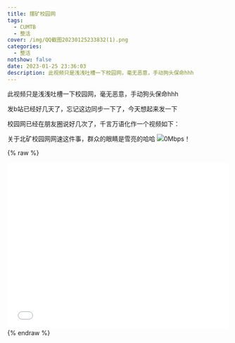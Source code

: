 ```yaml
---
title: 摆矿校园网
tags:
  - CUMTB
  - 整活
cover: /img/QQ截图20230125233832(1).png
categories:
  - 整活
notshow: false
date: 2023-01-25 23:36:03
description: 此视频只是浅浅吐槽一下校园网，毫无恶意，手动狗头保命hhh
---
```

此视频只是浅浅吐槽一下校园网，毫无恶意，手动狗头保命hhh

发b站已经好几天了，忘记这边同步一下了，今天想起来发一下

校园网已经在朋友圈说好几次了，千言万语化作一个视频如下：

关于北矿校园网网速这件事，群众的眼睛是雪亮的哈哈
![0Mbps！](QQ截图20230125234340.png)

{% raw %}
<div style="position: relative; width: 100%; height: 0; padding-bottom: 75%;">
<iframe src="//player.bilibili.com/player.html?aid=905782643&bvid=BV1YP4y1z7Xg&cid=977463173&page=1" scrolling="no" border="0" frameborder="no" framespacing="0" allowfullscreen="true" style="position: absolute; width: 100%; height: 100%; Left: 0; top: 0;" ></iframe></div>
{% endraw %}
